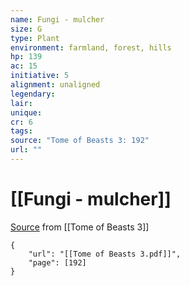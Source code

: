 ```yaml
---
name: Fungi - mulcher
size: G
type: Plant
environment: farmland, forest, hills
hp: 139
ac: 15
initiative: 5
alignment: unaligned
legendary: 
lair: 
unique: 
cr: 6
tags: 
source: "Tome of Beasts 3: 192"
url: ""
---
```

# [[Fungi - mulcher]]

[Source](zotero://open-pdf/library/items/BLGR9HVR?page=192) from [[Tome of Beasts 3]]

```pdf
{
	"url": "[[Tome of Beasts 3.pdf]]",
	"page": [192]
}
```

